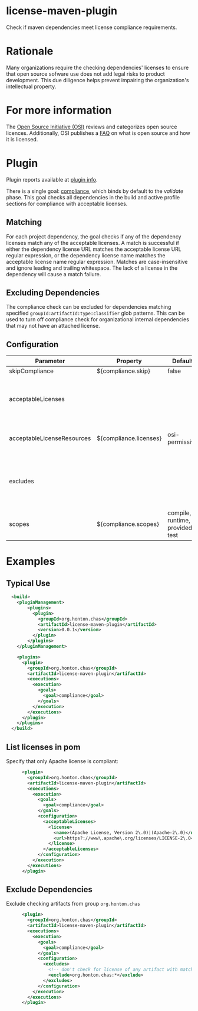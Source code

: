 # license-maven-plugin

Check if maven dependencies meet license compliance requirements. 

# Rationale
Many organizations require the checking dependencies' licenses to ensure that open source sofware
use does not add legal risks to product development.  This due diligence helps prevent impairing the
organization's intellectual property.

# For more information
The [Open Source Initiative (OSI)](https://opensource.org/) reviews and categorizes open source
licences.  Additionally, OSI publishes a [FAQ](https://opensource.org/faq) on what is open source
and how it is licensed.

# Plugin
Plugin reports available at [plugin info](https://chonton.github.io/license-maven-plugin/0.0.1/plugin-info.html).

There is a single goal: [compliance](https://chonton.github.io/license-maven-plugin/0.0.1/compliance-mojo.html),
which binds by default to the *validate* phase.  This goal checks all dependencies in the build and
active profile sections for compliance with acceptable licenses.  

## Matching
For each project dependency, the goal checks if any of the dependency licenses match any of the
acceptable licenses.  A match is successful if either the dependency license URL matches the
acceptable license URL regular expression, or the dependency license name matches the acceptable
license name regular expression.  Matches are case-insensitive and ignore leading and trailing
whitespace.  The lack of a license in the dependency will cause a match failure.

## Excluding Dependencies
The compliance check can be excluded for dependencies matching specified
`groupId:artifactId:type:classifier` glob patterns.  This can be used to turn off compliance check for
organizational internal dependencies that may not have an attached license.

## Configuration
| Parameter       | Property     | Default | Description          |
|-----------------|------------- | ------- |----------------------|
|skipCompliance|${compliance.skip}| false | Skip the license check |
|acceptableLicenses|            |  |The set of license regular expressions to match against dependency licenses. If not set, licenses from acceptableLicenseResource are used. |
|acceptableLicenseResources|${compliance.licenses}|osi-permissive|The comma separated names of xml resources from which to read licenses.  Built in resources are 'osi-widely-used' and 'osi-permissive' |
|excludes |      | | The list of dependencies to exclude from checking compliance.  These will be in the form of *groupId:artifactId[[:type]:classifier]*. Wildcard characters '*' and '?' can be used to do glob-like pattern matching. |
|scopes   |${compliance.scopes}|compile, runtime, provided, test|The comma separated list of scopes to check |

# Examples

## Typical Use
```xml
  <build>
    <pluginManagement>
        <plugins>
          <plugin>
            <groupId>org.honton.chas</groupId>
            <artifactId>license-maven-plugin</artifactId>
            <version>0.0.1</version>
          </plugin>
        </plugins>
    </pluginManagement>

    <plugins>
      <plugin>
        <groupId>org.honton.chas</groupId>
        <artifactId>license-maven-plugin</artifactId>
        <executions>
          <execution>
            <goals>
              <goal>compliance</goal>
            </goals>
          </execution>
        </executions>
      </plugin>
    </plugins>
  </build>
```

## List licenses in pom
Specify that only Apache license is compliant:
```xml
      <plugin>
        <groupId>org.honton.chas</groupId>
        <artifactId>license-maven-plugin</artifactId>
        <executions>
          <execution>
            <goals>
              <goal>compliance</goal>
            </goals>
            <configuration>
              <acceptableLicenses>
                <license>
                  <name>(Apache License, Version 2\.0)|(Apache-2\.0)</name>
                  <url>https?://www\.apache\.org/licenses/LICENSE-2\.0</url>
                </license>
              </acceptableLicenses>
            </configuration>
          </execution>
        </executions>
      </plugin>
```

## Exclude Dependencies
Exclude checking artifacts from group `org.honton.chas`
```xml
      <plugin>
        <groupId>org.honton.chas</groupId>
        <artifactId>license-maven-plugin</artifactId>
        <executions>
          <execution>
            <goals>
              <goal>compliance</goal>
            </goals>
            <configuration>
              <excludes>
                <!-- don't check for license of any artifact with matching group -->
                <exclude>org.honton.chas:*</exclude>
              </excludes>
            </configuration>
          </execution>
        </executions>
      </plugin>
```
